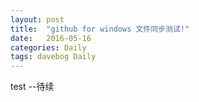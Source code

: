 ```yaml
---
layout: post
title:  "github for windows 文件同步测试!"
date:   2016-05-16
categories: Daily
tags: davebog Daily
---
```

test 
--待续
